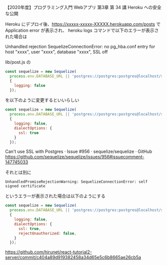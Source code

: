 【2020年度】プログラミング入門 Webアプリ
第3章 第 34 講 Heroku への安全な公開

Heroku にデプロイ後、https://xxxxx-xxxxx-XXXXX.herokuapp.com/posts で Application error が表示され、
heroku logs コマンドで以下のエラーが表示された場合は

Unhandled rejection SequelizeConnectionError: no pg_hba.conf entry for host "xxxx", user "xxxx", database "xxxx", SSL off

lib/post.js の

```JavaScript
const sequelize = new Sequelize(
  process.env.DATABASE_URL || 'postgres://postgres:postgres@localhost/secret_board',
  {
    logging: false
  });
```
を以下のように変更するといいらしい

```JavaScript
const sequelize = new Sequelize(
  process.env.DATABASE_URL || 'postgres://postgres:postgres@localhost/secret_board',
  {
    logging: false,
    dialectOptions: {
      ssl: true
    }
  });
```

Can't use SSL with Postgres · Issue #956 · sequelize/sequelize · GitHub  
https://github.com/sequelize/sequelize/issues/956#issuecomment-147745033

それとは別に  
```
UnhandledPromiseRejectionWarning: SequelizeConnectionError: self signed certificate
```
というエラーが表示された場合は以下のようにする

```javascript
const sequelize = new Sequelize(
  process.env.DATABASE_URL || 'postgres://postgres:postgres@localhost/secret_board',
  {
    logging: false,
    dialectOptions: {
      ssl: true,
      rejectUnauthorized: false,
    }
  });
```

https://github.com/hirunet/react-tutorial2-server/commit/c404a89d919382458a34d65e5c6b8665ae26cb5a
